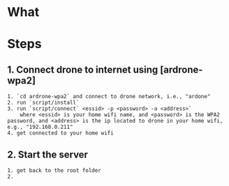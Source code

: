 # What
# Steps
## 1. Connect drone to internet using [ardrone-wpa2]
	1. `cd ardrone-wpa2` and connect to drone network, i.e., "ardone"
	2. run `script/install`
	3. run `script/connect` <essid> -p <password> -a <address>`
		where <essid> is your home wifi name, and <password> is the WPA2 password, and <address> is the ip located to drone in your home wifi, e.g., "192.168.0.211"
	4. get connected to your home wifi
## 2. Start the server
	1. get back to the root folder
	2. 